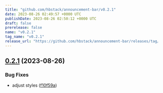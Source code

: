 ```yaml
---
title: "github.com/hbstack/announcement-bar/v0.2.1"
date: 2023-08-26 02:49:57 +0000 UTC
publishDate: 2023-08-26 02:50:12 +0000 UTC
draft: false
prerelease: false
name: "v0.2.1"
tag_name: "v0.2.1"
release_url: "https://github.com/hbstack/announcement-bar/releases/tag/v0.2.1"
---
```


## [0.2.1](https://github.com/hbstack/announcement-bar/compare/v0.2.0...v0.2.1) (2023-08-26)


### Bug Fixes

* adjust styles ([f10f59a](https://github.com/hbstack/announcement-bar/commit/f10f59ab5683cdbe673808d054662db8c5bd775a))
